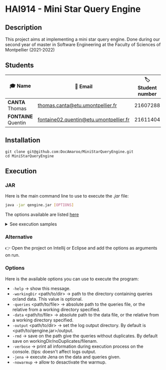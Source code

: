 # HAI914  - Mini Star Query Engine

## Description

This project aims at implementing a mini star query engine. Done during our second year of master in Software Engineering at the Faculty of Sciences of Montpellier (2021-2022)

## Students

| 🎓 Name                | 📧 Email                                 | 🏷️ Student number |
| -------------------- | -------------------------------------- | ---------------- |
| **CANTA** Thomas     | thomas.canta@etu.umontpellier.fr       | 21607288         |
| **FONTAINE** Quentin | fontaine02.quentin@etu.umontpellier.fr | 21611404         |

## Installation

```
git clone git@github.com:DocAmaroo/MiniStarQueryEngine.git
cd MiniStarQueryEngine
```

## Execution

### JAR

Here is the main command line to use to execute the *.jar* file:

```bash
java -jar qengine.jar [OPTIONS]
```

The options available are listed [here](#Options)

<details><summary>See execution samples</summary>
<br/>

Execute the query engine with the dataset and the queries given:
```
java -jar qengine.jar -data ~/data/sample_data.nt -queries ~/data/sample_query.queryset
```

Execute the query engine with the dataset and the queries given by using the working directory. The system will not warmup and also add a benchmark with Jena:
```
java -jar qengine.jar -workingDir ~/data -data sample_data.nt -queries sample_query.queryset -nowarmup -jena
```
</details>

### Alternative

👉 Open the project on Intellij or Eclipse and add the options as arguments on run.

### Options

Here is the available options you can use to execute the program:

* `-help` &rarr; show this message.
* `-workingDir` <path/to/dir> &rarr; path to the directory containing queries or/and data. This value is optional.
* `-queries` <path/to/file> &rarr; absolute path to the queries file, or the relative from a working directory specified.
* `-data` <path/to/file> &rarr; absolute path to the data file, or the relative from a working directory specified.
* `-output` <path/to/dir> &rarr; set the log output directory. By default is <path/to/qengine.jar>/output.
* `-rmd` <filename> &rarr; save on the path give the queries without duplicates. By default save on workingDir/noDuplicates/filenam.
* `-verbose` &rarr; print all information during execution process on the console. (tips: doesn't affect logs output.
* `-jena` &rarr; execute Jena on the data and queries given.
* `-nowarmup` &rarr; allow to desactivate the warmup.
